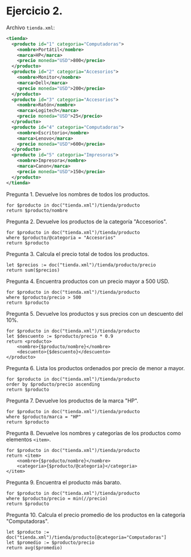 # Ejercicio 2. 

Archivo `tienda.xml`:

```xml
<tienda>
  <producto id="1" categoria="Computadoras">
    <nombre>Portátil</nombre>
    <marca>HP</marca>
    <precio moneda="USD">800</precio>
  </producto>
  <producto id="2" categoria="Accesorios">
    <nombre>Monitor</nombre>
    <marca>Dell</marca>
    <precio moneda="USD">200</precio>
  </producto>
  <producto id="3" categoria="Accesorios">
    <nombre>Ratón</nombre>
    <marca>Logitech</marca>
    <precio moneda="USD">25</precio>
  </producto>
  <producto id="4" categoria="Computadoras">
    <nombre>Escritorio</nombre>
    <marca>Lenovo</marca>
    <precio moneda="USD">600</precio>
  </producto>
  <producto id="5" categoria="Impresoras">
    <nombre>Impresora</nombre>
    <marca>Canon</marca>
    <precio moneda="USD">150</precio>
  </producto>
</tienda>
```

Pregunta 1. Devuelve los nombres de todos los productos.
```xquery
for $producto in doc("tienda.xml")/tienda/producto
return $producto/nombre
```

Pregunta 2. Devuelve los productos de la categoría "Accesorios".
```xquery
for $producto in doc("tienda.xml")/tienda/producto
where $producto/@categoria = "Accesorios"
return $producto
```

Pregunta 3. Calcula el precio total de todos los productos.
```xquery
let $precios := doc("tienda.xml")/tienda/producto/precio
return sum($precios)
```

Pregunta 4. Encuentra productos con un precio mayor a 500 USD.
```xquery
for $producto in doc("tienda.xml")/tienda/producto
where $producto/precio > 500
return $producto
```

Pregunta 5. Devuelve los productos y sus precios con un descuento del 10%.
```xquery
for $producto in doc("tienda.xml")/tienda/producto
let $descuento := $producto/precio * 0.9
return <producto>
	<nombre>{$producto/nombre}</nombre>
	<descuento>{$descuento}</descuento>
</producto>
```

Pregunta 6. Lista los productos ordenados por precio de menor a mayor.
```xquery
for $producto in doc("tienda.xml")/tienda/producto
order by $producto/precio ascending
return $producto
```

Pregunta 7. Devuelve los productos de la marca "HP".
```xquery
for $producto in doc("tienda.xml")/tienda/producto
where $producto/marca = "HP"
return $producto
```

Pregunta 8. Devuelve los nombres y categorías de los productos como elementos `<item>`.
```xquery
for $producto in doc("tienda.xml")/tienda/producto
return <item>
    <nombre>{$producto/nombre}</nombre>
    <categoria>{$producto/@categoria}</categoria>
</item>
```

Pregunta 9. Encuentra el producto más barato.
```xquery
for $producto in doc("tienda.xml")/tienda/producto
where $producto/precio = min(//precio)
return $producto
```

Pregunta 10. Calcula el precio promedio de los productos en la categoría "Computadoras".
```xquery
let $producto := doc("tienda.xml")/tienda/producto[@categoria="Computadoras"]
let $promedio := $producto/precio
return avg($promedio)
```